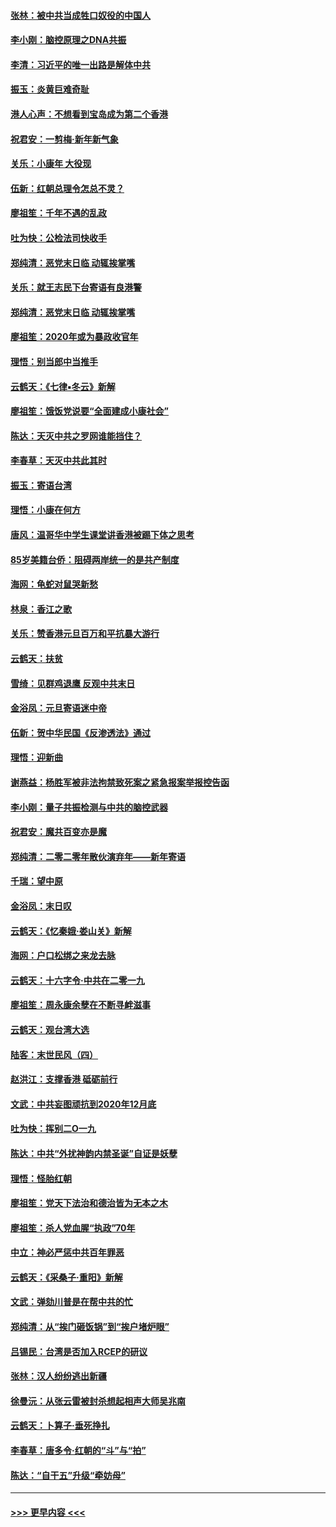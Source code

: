 #### [张林：被中共当成牲口奴役的中国人](../pages/nsc993/n11782397.md?t=01110333) 
#### [李小刚：脑控原理之DNA共振](../pages/nsc993/n11780962.md?t=01110333) 
#### [李清：习近平的唯一出路是解体中共](../pages/nsc993/n11780866.md?t=01110333) 
#### [振玉：炎黄巨难奇耻](../pages/nsc993/n11779632.md?t=01110333) 
#### [港人心声：不想看到宝岛成为第二个香港](../pages/nsc993/n11778817.md?t=01110333) 
#### [祝君安：一剪梅‧新年新气象](../pages/nsc993/n11776340.md?t=01110333) 
#### [关乐：小康年 大役现](../pages/nsc993/n11774213.md?t=01110333) 
#### [伍新：红朝总理令怎总不灵？](../pages/nsc993/n11770813.md?t=01110333) 
#### [廖祖笙：千年不遇的乱政](../pages/nsc993/n11770373.md?t=01110333) 
#### [吐为快：公检法司快收手](../pages/nsc993/n11770359.md?t=01110333) 
#### [郑纯清：恶党末日临 动辄挨掌嘴](../pages/nsc993/n11769912.md?t=01110333) 
#### [关乐：就王志民下台寄语有良港警](../pages/nsc993/n11769903.md?t=01110333) 
#### [郑纯清：恶党末日临 动辄挨掌嘴](../pages/nsc993/n11769356.md?t=01110333) 
#### [廖祖笙：2020年或为暴政收官年](../pages/nsc993/n11768216.md?t=01110333) 
#### [理悟：别当郎中当推手](../pages/nsc993/n11768243.md?t=01110333) 
#### [云鹤天：《七律▪冬云》新解](../pages/nsc993/n11768204.md?t=01110333) 
#### [廖祖笙：饿饭党说要“全面建成小康社会”](../pages/nsc993/n11767482.md?t=01110333) 
#### [陈达：天灭中共之罗网谁能挡住？](../pages/nsc993/n11767465.md?t=01110333) 
#### [李春草：天灭中共此其时](../pages/nsc993/n11767452.md?t=01110333) 
#### [振玉：寄语台湾](../pages/nsc993/n11767432.md?t=01110333) 
#### [理悟：小康在何方](../pages/nsc993/n11767394.md?t=01110333) 
#### [唐风：温哥华中学生课堂讲香港被踢下体之思考](../pages/nsc993/n11766848.md?t=01110333) 
#### [85岁美籍台侨：阻碍两岸统一的是共产制度](../pages/nsc993/n11765043.md?t=01110333) 
#### [海网：龟蛇对鼠哭新愁](../pages/nsc993/n11764895.md?t=01110333) 
#### [林泉：香江之歌](../pages/nsc993/n11764415.md?t=01110333) 
#### [关乐：赞香港元旦百万和平抗暴大游行](../pages/nsc993/n11764382.md?t=01110333) 
#### [云鹤天：扶贫](../pages/nsc993/n11764245.md?t=01110333) 
#### [雪绮：见群鸡退鹰  反观中共末日](../pages/nsc993/n11762112.md?t=01110333) 
#### [金浴凤：元旦寄语迷中帝](../pages/nsc993/n11761788.md?t=01110333) 
#### [伍新：贺中华民国《反渗透法》通过](../pages/nsc993/n11761994.md?t=01110333) 
#### [理悟：迎新曲](../pages/nsc993/n11761152.md?t=01110333) 
#### [谢燕益：杨胜军被非法拘禁致死案之紧急报案举报控告函](../pages/nsc993/n11756134.md?t=01110333) 
#### [李小刚：量子共振检测与中共的脑控武器](../pages/nsc993/n11754518.md?t=01110333) 
#### [祝君安：魔共百变亦是魔](../pages/nsc993/n11754469.md?t=01110333) 
#### [郑纯清：二零二零年散伙演弃年——新年寄语](../pages/nsc993/n11754195.md?t=01110333) 
#### [千瑞：望中原](../pages/nsc993/n11754159.md?t=01110333) 
#### [金浴凤：末日叹](../pages/nsc993/n11752359.md?t=01110333) 
#### [云鹤天：《忆秦娥‧娄山关》新解](../pages/nsc993/n11752348.md?t=01110333) 
#### [海网：户口松绑之来龙去脉](../pages/nsc993/n11752328.md?t=01110333) 
#### [云鹤天：十六字令‧中共在二零一九](../pages/nsc993/n11752305.md?t=01110333) 
#### [廖祖笙：周永康余孽在不断寻衅滋事](../pages/nsc993/n11751013.md?t=01110333) 
#### [云鹤天：观台湾大选](../pages/nsc993/n11751007.md?t=01110333) 
#### [陆客：末世民风（四）](../pages/nsc993/n11749203.md?t=01110333) 
#### [赵洪江：支撑香港 砥砺前行](../pages/nsc993/n11748482.md?t=01110333) 
#### [文武：中共妄图顽抗到2020年12月底](../pages/nsc993/n11748446.md?t=01110333) 
#### [吐为快：挥别二O一九](../pages/nsc993/n11748411.md?t=01110333) 
#### [陈达：中共“外扰神韵内禁圣诞”自证是妖孽](../pages/nsc993/n11748226.md?t=01110333) 
#### [理悟：怪胎红朝](../pages/nsc993/n11748206.md?t=01110333) 
#### [廖祖笙：党天下法治和德治皆为无本之木](../pages/nsc993/n11748135.md?t=01110333) 
#### [廖祖笙：杀人党血腥“执政”70年](../pages/nsc993/n11745144.md?t=01110333) 
#### [中立：神必严惩中共百年罪恶](../pages/nsc993/n11744970.md?t=01110333) 
#### [云鹤天：《采桑子‧重阳》新解](../pages/nsc993/n11744948.md?t=01110333) 
#### [文武：弹劾川普是在帮中共的忙](../pages/nsc993/n11744758.md?t=01110333) 
#### [郑纯清：从“挨门砸饭锅”到“挨户堵炉眼”](../pages/nsc993/n11744745.md?t=01110333) 
#### [吕锡民：台湾是否加入RCEP的研议](../pages/nsc993/n11744701.md?t=01110333) 
#### [张林：汉人纷纷逃出新疆](../pages/nsc993/n11743530.md?t=01110333) 
#### [徐曼沅：从张云雷被封杀想起相声大师吴兆南](../pages/nsc993/n11741816.md?t=01110333) 
#### [云鹤天：卜算子‧垂死挣扎](../pages/nsc993/n11739956.md?t=01110333) 
#### [李春草：唐多令‧红朝的“斗”与“拍”](../pages/nsc993/n11739830.md?t=01110333) 
#### [陈达：“自干五”升级“牵妨母”](../pages/nsc993/n11739724.md?t=01110333) 

----
#### [ >>> 更早内容 <<< ](../indexes/nsc993-earlier.md)
